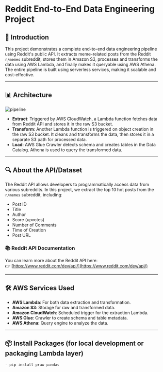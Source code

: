 # Reddit End-to-End Data Engineering Project

## 📌 Introduction
This project demonstrates a complete end-to-end data engineering pipeline using Reddit's public API. It extracts meme-related posts from the Reddit `r/memes` subreddit, stores them in Amazon S3, processes and transforms the data using AWS Lambda, and finally makes it queryable using AWS Athena. The entire pipeline is built using serverless services, making it scalable and cost-effective.

---

## 📊 Architecture
![pipeline](https://github.com/user-attachments/assets/ea3eced0-3700-4e6a-9f55-2917179ca03a)


- **Extract**: Triggered by AWS CloudWatch, a Lambda function fetches data from Reddit API and stores it in the raw S3 bucket.
- **Transform**: Another Lambda function is triggered on object creation in the raw S3 bucket. It cleans and transforms the data, then stores it in a separate S3 path for processed data.
- **Load**: AWS Glue Crawler detects schema and creates tables in the Data Catalog. Athena is used to query the transformed data.

---

## 🔍 About the API/Dataset

The Reddit API allows developers to programmatically access data from various subreddits. In this project, we extract the top 10 hot posts from the `r/memes` subreddit, including:

- Post ID
- Title
- Author
- Score (upvotes)
- Number of Comments
- Time of Creation
- Post URL

### 📚 Reddit API Documentation  
You can learn more about the Reddit API here:  
👉 [https://www.reddit.com/dev/api/](https://www.reddit.com/dev/api/)

---

## 🛠️ AWS Services Used

- **AWS Lambda**: For both data extraction and transformation.
- **Amazon S3**: Storage for raw and transformed data.
- **Amazon CloudWatch**: Scheduled trigger for the extraction Lambda.
- **AWS Glue**: Crawler to create schema and table metadata.
- **AWS Athena**: Query engine to analyze the data.

---

## 📦 Install Packages (for local development or packaging Lambda layer)
```
- pip install praw pandas
```

